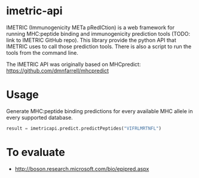 # imetric-api

IMETRIC (Immunogenicity METa pRedICtion) is a web framework for running MHC:peptide binding and immunogenicity prediction tools (TODO: link to IMETRIC GitHub repo). This library provide the python API that IMETRIC uses to call those prediction tools. There is also a script to run the tools from the command line.

The IMETRIC API was originally based on MHCpredict: https://github.com/dmnfarrell/mhcpredict

# Usage

Generate MHC:peptide binding predictions for every available MHC allele in every supported database.

```python
result = imetricapi.predict.predictPeptides("VIFRLMRTNFL")
```

# To evaluate

* http://boson.research.microsoft.com/bio/epipred.aspx